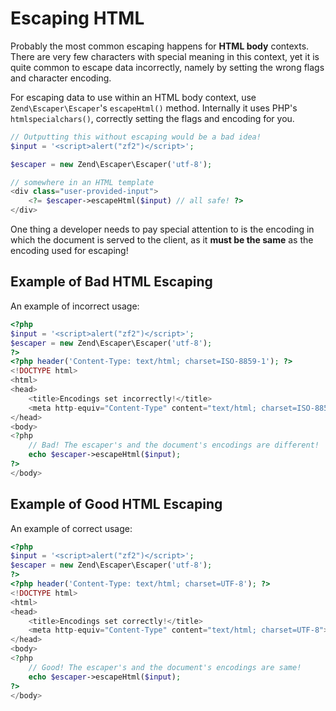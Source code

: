 # Escaping HTML

Probably the most common escaping happens for **HTML body** contexts. There are
very few characters with special meaning in this context, yet it is quite common
to escape data incorrectly, namely by setting the wrong flags and character
encoding.

For escaping data to use within an HTML body context, use
`Zend\Escaper\Escaper`'s `escapeHtml()` method.  Internally it uses PHP's
`htmlspecialchars()`, correctly setting the flags and encoding for you.

```php
// Outputting this without escaping would be a bad idea!
$input = '<script>alert("zf2")</script>';

$escaper = new Zend\Escaper\Escaper('utf-8');

// somewhere in an HTML template
<div class="user-provided-input">
    <?= $escaper->escapeHtml($input) // all safe! ?>
</div>
```

One thing a developer needs to pay special attention to is the encoding in which
the document is served to the client, as it **must be the same** as the encoding
used for escaping!

## Example of Bad HTML Escaping

An example of incorrect usage:

```php
<?php
$input = '<script>alert("zf2")</script>';
$escaper = new Zend\Escaper\Escaper('utf-8');
?>
<?php header('Content-Type: text/html; charset=ISO-8859-1'); ?>
<!DOCTYPE html>
<html>
<head>
    <title>Encodings set incorrectly!</title>
    <meta http-equiv="Content-Type" content="text/html; charset=ISO-8859-1">
</head>
<body>
<?php 
    // Bad! The escaper's and the document's encodings are different!
    echo $escaper->escapeHtml($input);
?>
</body>
```

## Example of Good HTML Escaping

An example of correct usage:

```php
<?php
$input = '<script>alert("zf2")</script>';
$escaper = new Zend\Escaper\Escaper('utf-8');
?>
<?php header('Content-Type: text/html; charset=UTF-8'); ?>
<!DOCTYPE html>
<html>
<head>
    <title>Encodings set correctly!</title>
    <meta http-equiv="Content-Type" content="text/html; charset=UTF-8">
</head>
<body>
<?php 
    // Good! The escaper's and the document's encodings are same!
    echo $escaper->escapeHtml($input);
?>
</body>
```
